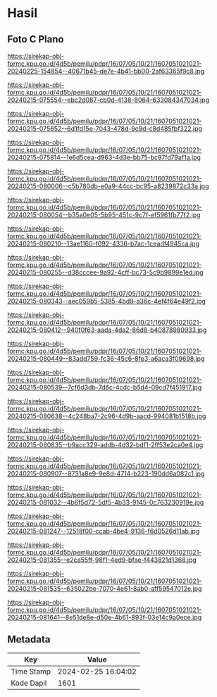 # Hasil

## Foto C Plano

https://sirekap-obj-formc.kpu.go.id/4d5b/pemilu/pdpr/16/07/05/10/21/1607051021021-20240225-154854--40671b45-de7e-4b41-bb00-2af63365f9c8.jpg

https://sirekap-obj-formc.kpu.go.id/4d5b/pemilu/pdpr/16/07/05/10/21/1607051021021-20240215-075554--ebc2d087-cb0d-4138-8064-633084347034.jpg

https://sirekap-obj-formc.kpu.go.id/4d5b/pemilu/pdpr/16/07/05/10/21/1607051021021-20240215-075652--6d1fd15e-7043-478d-9c9d-c8d485fbf322.jpg

https://sirekap-obj-formc.kpu.go.id/4d5b/pemilu/pdpr/16/07/05/10/21/1607051021021-20240215-075814--1e6d5cea-d963-4d3e-bb75-bc97fd79af1a.jpg

https://sirekap-obj-formc.kpu.go.id/4d5b/pemilu/pdpr/16/07/05/10/21/1607051021021-20240215-080006--c5b780db-e0a9-44cc-bc95-a8239872c33a.jpg

https://sirekap-obj-formc.kpu.go.id/4d5b/pemilu/pdpr/16/07/05/10/21/1607051021021-20240215-080054--b35a0e05-5b95-451c-9c7f-ef5961fb77f2.jpg

https://sirekap-obj-formc.kpu.go.id/4d5b/pemilu/pdpr/16/07/05/10/21/1607051021021-20240215-080210--13ae1160-f092-4336-b7ac-1ceadf4945ca.jpg

https://sirekap-obj-formc.kpu.go.id/4d5b/pemilu/pdpr/16/07/05/10/21/1607051021021-20240215-080255--d38cccee-9a92-4cff-bc73-5c9b9899e1ed.jpg

https://sirekap-obj-formc.kpu.go.id/4d5b/pemilu/pdpr/16/07/05/10/21/1607051021021-20240215-080343--aec059b5-5385-4bd9-a36c-4ef4f64e49f2.jpg

https://sirekap-obj-formc.kpu.go.id/4d5b/pemilu/pdpr/16/07/05/10/21/1607051021021-20240215-080412--940f0f63-aada-4da2-86d8-b40878980933.jpg

https://sirekap-obj-formc.kpu.go.id/4d5b/pemilu/pdpr/16/07/05/10/21/1607051021021-20240215-080449--83add759-fc36-45c6-8fe3-a6aca3f09698.jpg

https://sirekap-obj-formc.kpu.go.id/4d5b/pemilu/pdpr/16/07/05/10/21/1607051021021-20240215-080539--7cf6d3db-7d6c-4cdc-b5d4-09cd7f451917.jpg

https://sirekap-obj-formc.kpu.go.id/4d5b/pemilu/pdpr/16/07/05/10/21/1607051021021-20240215-080638--4c248ba7-2c96-4d9b-aacd-994081b1518b.jpg

https://sirekap-obj-formc.kpu.go.id/4d5b/pemilu/pdpr/16/07/05/10/21/1607051021021-20240215-080835--b9acc329-addb-4d32-bdf1-2ff53e2ca0e4.jpg

https://sirekap-obj-formc.kpu.go.id/4d5b/pemilu/pdpr/16/07/05/10/21/1607051021021-20240215-080907--8731a8e9-9e8d-4714-b223-190dd6a082c1.jpg

https://sirekap-obj-formc.kpu.go.id/4d5b/pemilu/pdpr/16/07/05/10/21/1607051021021-20240215-081032--4b6f5d72-5df5-4b33-9145-0c763230919e.jpg

https://sirekap-obj-formc.kpu.go.id/4d5b/pemilu/pdpr/16/07/05/10/21/1607051021021-20240215-081247--12518f00-ccab-4be4-9136-f6d0526d11ab.jpg

https://sirekap-obj-formc.kpu.go.id/4d5b/pemilu/pdpr/16/07/05/10/21/1607051021021-20240215-081355--e2ca55ff-98f1-4ed9-bfae-f443821d1368.jpg

https://sirekap-obj-formc.kpu.go.id/4d5b/pemilu/pdpr/16/07/05/10/21/1607051021021-20240215-081535--635022be-7070-4e61-8ab0-aff59547012e.jpg

https://sirekap-obj-formc.kpu.go.id/4d5b/pemilu/pdpr/16/07/05/10/21/1607051021021-20240215-081641--8e51de8e-d50e-4b61-893f-03e14c9a0ece.jpg


## Metadata

| Key        | Value               |
| ---------- | ------------------- |
| Time Stamp | 2024-02-25 16:04:02 |
| Kode Dapil | 1601                |



